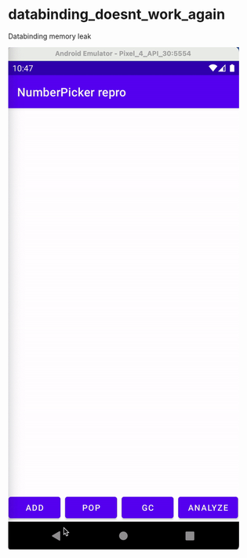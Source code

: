 # databinding_doesnt_work_again
Databinding memory leak


![ezgif.com-gif-maker.gif](ezgif.com-gif-maker.gif)
